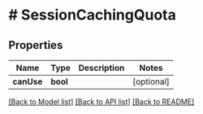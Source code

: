 # # SessionCachingQuota

## Properties

Name | Type | Description | Notes
------------ | ------------- | ------------- | -------------
**canUse** | **bool** |  | [optional]

[[Back to Model list]](../../README.md#models) [[Back to API list]](../../README.md#endpoints) [[Back to README]](../../README.md)
